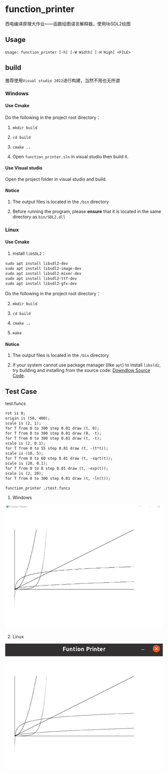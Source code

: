 ﻿# function_printer

西电编译原理大作业——函数绘图语言解释器，使用libSDL2绘图

## Usage

`Usage: function_printer [-h] [-W Width] [-H High] <FILE>`

## build

推荐使用`Visual studio 2022`进行构建，当然不用也无所谓

### Windows

#### Use Cmake

Do the following in the project root directory：

1. `mkdir build`

2. `cd build`

3. `cmake ..`

4. Open `function_printer.sln` in visual studio then build it.

#### Use Visual studio

Open the project folder in visual studio and build.

#### Notice

1. The output files is located in the `/bin` directory

2. Before running the program, please **ensure** that it is located in the same directory as `bin/SDL2.dll`

### Linux

#### Use Cmake

1. install `libSDL2`：

```shell
sudo apt install libsdl2-dev
sudo apt install libsdl2-image-dev
sudo apt install libsdl2-mixer-dev
sudo apt install libsdl2-ttf-dev
sudo apt install libsdl2-gfx-dev
```
Do the following in the project root directory：

2. `mkdir build`

3. `cd build`

4. `cmake ..`

5. `make`

#### Notice

1. The output files is located in the `/bin` directory

2. If your system cannot use package manager (like `apt`) to install `libsld2`, try building and installing from the source code: [Downdlow Source Code](https://github.com/libsdl-org/SDL/releases/tag/release-2.24.1).

## Test Case

test.funcs

```
rot is 0;
origin is (50, 400);
scale is (2, 1);
for T from 0 to 300 step 0.01 draw (t, 0);
for T from 0 to 300 step 0.01 draw (0, -t);
for T from 0 to 300 step 0.01 draw (t, -t);
scale is (2, 0.1);
for T from 0 to 55 step 0.01 draw (t, -(t*t));
scale is (10, 5);
for T from 0 to 60 step 0.01 draw (t, -sqrt(t));
scale is (20, 0.1);
for T from 0 to 8 step 0.01 draw (t, -exp(t));
scale is (2, 20);
for T from 0 to 300 step 0.01 draw (t, -ln(t));
```

`function_printer ./test.funcs`

1. Windows

![test_result_win](./test_result_win.jpg)

2. Linux

![test_result_linux](./test_result_linux.png)





